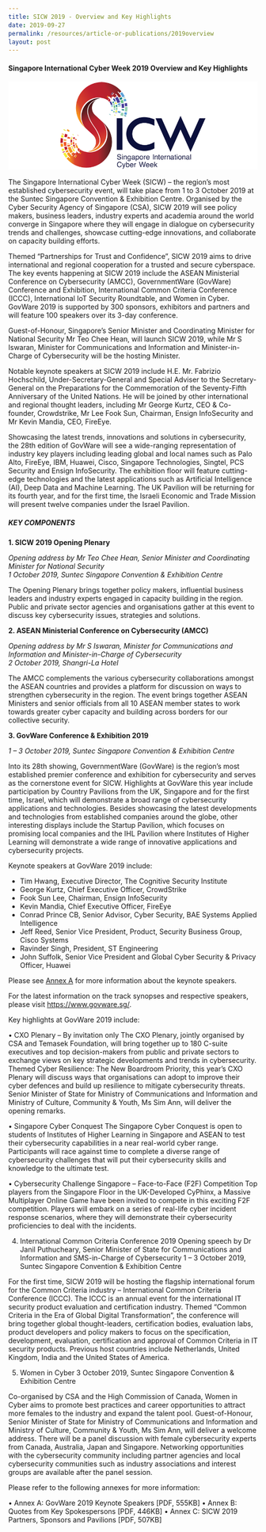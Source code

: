 ```yaml
---
title: SICW 2019 - Overview and Key Highlights
date: 2019-09-27
permalink: /resources/article-or-publications/2019overview
layout: post
---
```

#### **Singapore International Cyber Week 2019 Overview and Key Highlights**

![SICW](/images/logos/logo-sicw-full-wspace-lr-h300.png)

The Singapore International Cyber Week (SICW) – the region’s most established cybersecurity event, will take place from 1 to 3 October 2019 at the Suntec Singapore Convention & Exhibition Centre. Organised by the Cyber Security Agency of Singapore (CSA), SICW 2019 will see policy makers, business leaders, industry experts and academia around the world converge in Singapore where they will engage in dialogue on cybersecurity trends and challenges, showcase cutting-edge innovations, and collaborate on capacity building efforts.

Themed “Partnerships for Trust and Confidence”, SICW 2019 aims to drive international and regional cooperation for a trusted and secure cyberspace. The key events happening at SICW 2019 include the ASEAN Ministerial Conference on Cybersecurity (AMCC), GovernmentWare (GovWare) Conference and Exhibition, International Common Criteria Conference (ICCC), International IoT Security Roundtable, and Women in Cyber. GovWare 2019 is supported by 300 sponsors, exhibitors and partners and will feature 100 speakers over its 3-day conference.

Guest-of-Honour, Singapore’s Senior Minister and Coordinating Minister for National Security Mr Teo Chee Hean, will launch SICW 2019, while Mr S Iswaran, Minister for Communications and Information and Minister-in-Charge of Cybersecurity will be the hosting Minister.

Notable keynote speakers at SICW 2019 include H.E. Mr. Fabrizio Hochschild, Under-Secretary-General and Special Adviser to the Secretary-General on the Preparations for the Commemoration of the Seventy-Fifth Anniversary of the United Nations. He will be joined by other international and regional thought leaders, including Mr George Kurtz, CEO & Co-founder, Crowdstrike, Mr Lee Fook Sun, Chairman, Ensign InfoSecurity and Mr Kevin Mandia, CEO, FireEye.

Showcasing the latest trends, innovations and solutions in cybersecurity, the 28th edition of GovWare will see a wide-ranging representation of industry key players including leading global and local names such as Palo Alto, FireEye, IBM, Huawei, Cisco, Singapore Technologies, Singtel, PCS Security and Ensign InfoSecurity. The exhibition floor will feature cutting-edge technologies and the latest applications such as Artificial Intelligence (AI), Deep Data and Machine Learning. The UK Pavilion will be returning for its fourth year, and for the first time, the Israeli Economic and Trade Mission will present twelve companies under the Israel Pavilion.

##### **KEY COMPONENTS**

**1. SICW 2019 Opening Plenary**

*Opening address by Mr Teo Chee Hean, Senior Minister and Coordinating Minister for National Security  
1 October 2019, Suntec Singapore Convention & Exhibition Centre*

The Opening Plenary brings together policy makers, influential business leaders and industry experts engaged in capacity building in the region. Public and private sector agencies and organisations gather at this event to discuss key cybersecurity issues, strategies and solutions.

**2. ASEAN Ministerial Conference on Cybersecurity (AMCC)**

*Opening address by Mr S Iswaran, Minister for Communications and Information and Minister-in-Charge of Cybersecurity  
2 October 2019, Shangri-La Hotel*

The AMCC complements the various cybersecurity collaborations amongst the ASEAN countries and provides a platform for discussion on ways to strengthen cybersecurity in the region. The event brings together ASEAN Ministers and senior officials from all 10 ASEAN member states to work towards greater cyber capacity and building across borders for our collective security.

**3. GovWare Conference & Exhibition 2019**

*1 – 3 October 2019, Suntec Singapore Convention & Exhibition Centre*

Into its 28th showing, GovernmentWare (GovWare) is the region’s most established premier conference and exhibition for cybersecurity and serves as the cornerstone event for SICW. Highlights at GovWare this year include participation by Country Pavilions from the UK, Singapore and for the first time, Israel, which will demonstrate a broad range of cybersecurity applications and technologies. Besides showcasing the latest developments and technologies from established companies around the globe, other interesting displays include the Startup Pavilion, which focuses on promising local companies and the IHL Pavilion where Institutes of Higher Learning will demonstrate a wide range of innovative applications and cybersecurity projects.

Keynote speakers at GovWare 2019 include:
* Tim Hwang, Executive Director, The Cognitive Security Institute
* George Kurtz, Chief Executive Officer, CrowdStrike
* Fook Sun Lee, Chairman, Ensign InfoSecurity
* Kevin Mandia, Chief Executive Officer, FireEye
* Conrad Prince CB, Senior Advisor, Cyber Security, BAE Systems Applied Intelligence
* Jeff Reed, Senior Vice President, Product, Security Business Group, Cisco Systems
* Ravinder Singh, President, ST Engineering
* John Suffolk, Senior Vice President and Global Cyber Security & Privacy Officer, Huawei

Please see [Annex A](https://www.csa.gov.sg/-/media/Csa/Documents/SICW_2019/SICW2019_AnnexA.pdf) for more information about the keynote speakers.

For the latest information on the track synopses and respective speakers, please visit https://www.govware.sg/.



Key highlights at GovWare 2019 include:

• CXO Plenary – By invitation only
The CXO Plenary, jointly organised by CSA and Temasek Foundation, will bring together up to 180 C-suite executives and top decision-makers from public and private sectors to exchange views on key strategic developments and trends in cybersecurity. Themed Cyber Resilience: The New Boardroom Priority, this year’s CXO Plenary will discuss ways that organisations can adopt to improve their cyber defences and build up resilience to mitigate cybersecurity threats. Senior Minister of State for Ministry of Communications and Information and Ministry of Culture, Community & Youth, Ms Sim Ann, will deliver the opening remarks.

• Singapore Cyber Conquest
The Singapore Cyber Conquest is open to students of Institutes of Higher Learning in Singapore and ASEAN to test their cybersecurity capabilities in a near real-world cyber range. Participants will race against time to complete a diverse range of cybersecurity challenges that will put their cybersecurity skills and knowledge to the ultimate test.

• Cybersecurity Challenge Singapore – Face-to-Face (F2F) Competition
Top players from the Singapore Floor in the UK-Developed CyPhinx, a Massive Multiplayer Online Game have been invited to compete in this exciting F2F competition. Players will embark on a series of real-life cyber incident response scenarios, where they will demonstrate their cybersecurity proficiencies to deal with the incidents.

4. International Common Criteria Conference 2019
Opening speech by Dr Janil Puthucheary, Senior Minister of State for Communications and Information and SMS-in-Charge of Cybersecurity
1 – 3 October 2019, Suntec Singapore Convention & Exhibition Centre

For the first time, SICW 2019 will be hosting the flagship international forum for the Common Criteria industry – International Common Criteria Conference (ICCC). The ICCC is an annual event for the international IT security product evaluation and certification industry. Themed “Common Criteria in the Era of Global Digital Transformation”, the conference will bring together global thought-leaders, certification bodies, evaluation labs, product developers and policy makers to focus on the specification, development, evaluation, certification and approval of Common Criteria in IT security products. Previous host countries include Netherlands, United Kingdom, India and the United States of America.

5. Women in Cyber
3 October 2019, Suntec Singapore Convention & Exhibition Centre

Co-organised by CSA and the High Commission of Canada, Women in Cyber aims to promote best practices and career opportunities to attract more females to the industry and expand the talent pool. Guest-of-Honour, Senior Minister of State for Ministry of Communications and Information and Ministry of Culture, Community & Youth, Ms Sim Ann, will deliver a welcome address. There will be a panel discussion with female cybersecurity experts from Canada, Australia, Japan and Singapore. Networking opportunities with the cybersecurity community including partner agencies and local cybersecurity communities such as industry associations and interest groups are available after the panel session.

Please refer to the following annexes for more information:

• Annex A: GovWare 2019 Keynote Speakers [PDF, 555KB] 
• Annex B: Quotes from Key Spokespersons [PDF, 446KB]
• Annex C: SICW 2019 Partners, Sponsors and Pavilions [PDF, 507KB]